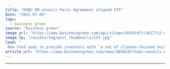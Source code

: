 ```yaml
---
title: "HSBC AM unveils Paris Agreement aligned ETF"
date: "2021-07-09"
tags: 
  - business green
source: "business green"
image_url: "https://www.businessgreen.com/api/v1/wps/9424fdf/c36177c2-e173-42f6-9282-9ca6de57c970/2/paris-web-2012-185x114.jpg"
image_fp: "/assets/img/post_thumbnails/157.jpg"
lead: "
 New fund aims to provide investors with 'a set of climate-focused building blocks that have the potential to become a widely accepted climate benchmark over time' ..."
article_url: "https://www.businessgreen.com/news/4034247/hsbc-unveils-paris-agreement-aligned-etf"
---
```


---
